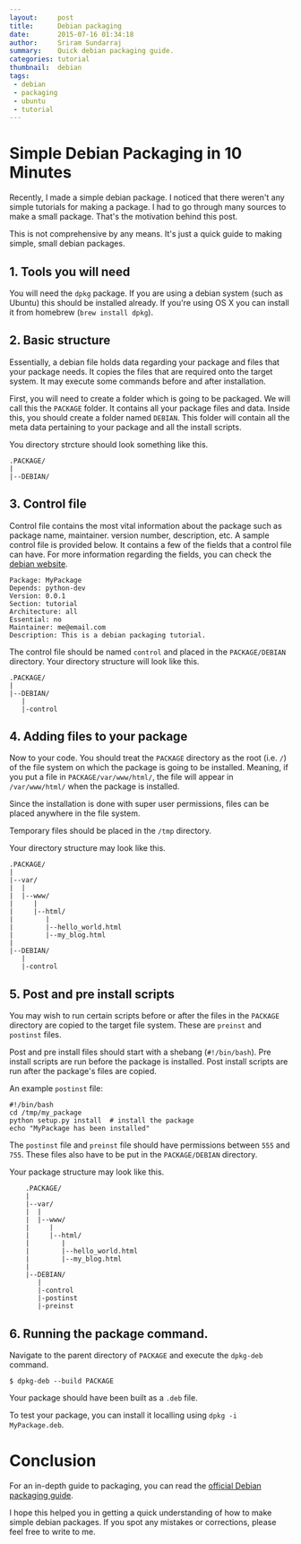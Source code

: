 ```yaml
---
layout:     post
title:      Debian packaging
date:       2015-07-16 01:34:18
author:     Sriram Sundarraj
summary:    Quick debian packaging guide. 
categories: tutorial
thumbnail:  debian
tags:
 - debian
 - packaging
 - ubuntu
 - tutorial
---
```



# Simple Debian Packaging in 10 Minutes

Recently, I made a simple debian package. I noticed that there weren't any simple tutorials for making a package. I had to go through many sources to make a small package. That's the motivation behind this post.

This is not comprehensive by any means. It's just a quick guide to making simple, small debian packages.

## 1. Tools you will need

You will need the `dpkg` package. If you are using a debian system (such as Ubuntu) this should be installed already.
If you're using OS X you can install it from homebrew (`brew install dpkg`). 

## 2. Basic structure

Essentially, a debian file holds data regarding your package and files that your package needs. It copies the files that are required onto the target system. It may execute some commands before and after installation.

First, you will need to create a folder which is going to be packaged. We will call this the `PACKAGE` folder. It contains all your package files and data. 
Inside this, you should create a folder named `DEBIAN`. This folder will contain all the meta data pertaining to your package and all the install scripts.

You directory strcture should look something like this.

    .PACKAGE/
    |
    |--DEBIAN/


## 3. Control file

Control file contains the most vital information about the package such as package name, maintainer. version number, description, etc. 
A sample control file is provided below. It contains a few of the fields that a control file can have. For more information regarding the fields, you can check the [debian website](https://www.debian.org/doc/debian-policy/ch-controlfields.html).

```
Package: MyPackage
Depends: python-dev
Version: 0.0.1
Section: tutorial
Architecture: all
Essential: no
Maintainer: me@email.com
Description: This is a debian packaging tutorial.
```

The control file should be named `control` and placed in the `PACKAGE/DEBIAN` directory. 
Your directory structure will look like this.


    .PACKAGE/
    |
    |--DEBIAN/
       |
       |-control


## 4. Adding files to your package

Now to your code. You should treat the `PACKAGE` directory as the root (i.e. `/`) of the file system on which the package is going to be installed.
Meaning, if you put a file in `PACKAGE/var/www/html/`, the file will appear in `/var/www/html/` when the package is installed. 

Since the installation is done with super user permissions, files can be placed anywhere in the file system.

Temporary files should be placed in the `/tmp` directory. 

Your directory structure may look like this.


    .PACKAGE/
    |
    |--var/
    |  |
    |  |--www/
    |     |
    |     |--html/
    |        |
    |        |--hello_world.html
    |        |--my_blog.html
    |
    |--DEBIAN/
       |
       |-control



## 5. Post and pre install scripts
   
You may wish to run certain scripts before or after the files in the `PACKAGE` directory are copied to the target file system.
These are `preinst` and `postinst` files. 

Post and pre install files should start with a shebang (`#!/bin/bash`). Pre install scripts are run before the package is installed. Post install scripts are run after the package's files are copied.

An example `postinst` file:

```
#!/bin/bash
cd /tmp/my_package
python setup.py install  # install the package
echo "MyPackage has been installed"
```

The `postinst` file and `preinst` file should have permissions between `555` and `755`.
These files also have to be put in the `PACKAGE/DEBIAN` directory.

Your package structure may look like this.

```
    .PACKAGE/
    |
    |--var/
    |  |
    |  |--www/
    |     |
    |     |--html/
    |        |
    |        |--hello_world.html
    |        |--my_blog.html
    |
    |--DEBIAN/
       |
       |-control
       |-postinst
       |-preinst

```

## 6. Running the package command.

Navigate to the parent directory of `PACKAGE` and execute the `dpkg-deb` command.

```
$ dpkg-deb --build PACKAGE
```

Your package should have been built as a `.deb` file.

To test your package, you can install it localling using `dpkg -i MyPackage.deb`.

# Conclusion

For an in-depth guide to packaging, you can read the [official Debian packaging guide](https://www.debian.org/doc/manuals/packaging-tutorial/packaging-tutorial.en.pdf).

I hope this helped you in getting a quick understanding of how to make simple debian packages. If you spot any mistakes or corrections, please feel free to write to me.



